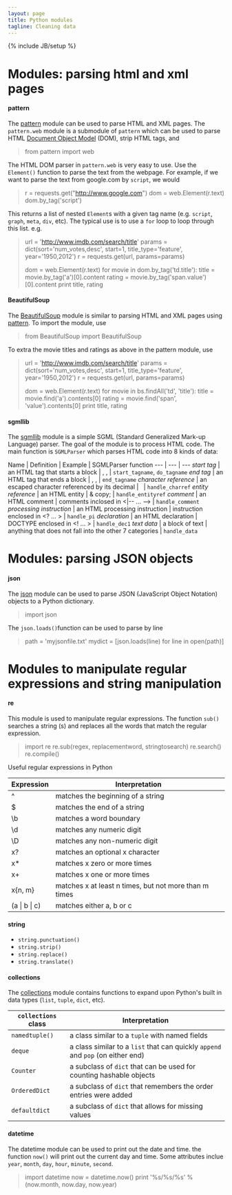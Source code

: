 ```yaml
---
layout: page
title: Python modules
tagline: Cleaning data
---
```

{% include JB/setup %}

# Modules: parsing html and xml pages

#### pattern
The [pattern](http://www.clips.ua.ac.be/pages/pattern) module can be used to parse HTML and XML pages. The `pattern.web` module is a submodule of `pattern` which can be used to parse HTML [Document Object Model](http://en.wikipedia.org/wiki/Document_Object_Model) (DOM), strip HTML tags, and 

>	from pattern import web

The HTML DOM parser in `pattern.web` is very easy to use.  Use the `Element()` function to parse the text from the webpage.  For example, if we want to parse the text from google.com by `script`, we would 

>	r = requests.get("http://www.google.com")
>	dom = web.Element(r.text)
>	dom.by_tag('script')

This returns a list of nested `Element`s with a given tag name (e.g. `script`, `graph`, `meta`, `div`, etc). The typical use is to use a `for` loop to loop through this list. e.g. 

>	url = 'http://www.imdb.com/search/title'
>	params = dict(sort='num_votes,desc', start=1, title_type='feature', year='1950,2012')
>	r = requests.get(url, params=params)
>	
>	dom = web.Element(r.text)
>	for movie in dom.by_tag('td.title'):
>	    title = movie.by_tag('a')[0].content
>	    rating = movie.by_tag('span.value')[0].content
>	    print title, rating


#### BeautifulSoup
The [BeautifulSoup]() module is similar to parsing HTML and XML pages using [pattern](http://www.clips.ua.ac.be/pages/pattern). To import the module, use

>	from BeautifulSoup import BeautifulSoup

To extra the movie titles and ratings as above in the pattern module, use 

>	url = 'http://www.imdb.com/search/title'
>	params = dict(sort='num_votes,desc', start=1, title_type='feature', year='1950,2012')
>	r = requests.get(url, params=params)
>	
>	dom = web.Element(r.text)
>	for movie in bs.findAll('td', 'title'):
>	    title = movie.find('a').contents[0]
>	    rating = movie.find('span', 'value').contents[0]
>	    print title, rating



#### sgmllib 
The [sgmllib](https://docs.python.org/2/library/sgmllib.html) module is a simple SGML (Standard Generalized Mark-up Language) parser.  The goal of the module is to process HTML code.  The main function is `SGMLParser` which parses HTML code into 8 kinds of data: 

Name | Definition | Example | SGMLParser function 
--- | --- | --- 
*start tag* | an HTML tag that starts a block | <html>, <head>, <body> | `start_tagname`, `do_tagname`
*end tag* | an HTML tag that ends a block | </html>, </head>, </body> | `end_tagname`
*character reference* | an escaped character referenced by its decimal | &#160; | `handle_charref`
*entity reference* | an HTML entity | \& copy; | `handle_entityref`
*comment* | an HTML comment | comments inclosed in <\|-- ... --> | `handle_comment`
*processing instruction* | an HTML processing instruction | instruction enclosed in <? ... > | `handle_pi`
*declaration* | an HTML declaration | DOCTYPE enclosed in <! ... > | `handle_dec1`
*text data* | a block of text | anything that does not fall into the other 7 categories | `handle_data`



# Modules: parsing JSON objects

#### json
The [json](https://docs.python.org/2/library/json.html) module can be used to parse JSON (JavaScript Object Notation) objects to a Python dictionary. 

>	import json

The `json.loads()`function can be used to parse by line

>	path = 'myjsonfile.txt'
>	mydict = [json.loads(line) for line in open(path)]




# Modules to manipulate regular expressions and string manipulation

#### re
This module is used to manipulate regular expressions.  The function `sub()` searches a string (s) and replaces all the words that match the regular expression. 

>	import re
>	re.sub(regex, replacementword, stringtosearch)
>	re.search()
>	re.compile()

Useful regular expressions in Python

Expression | Interpretation 
--- | --- 
^ | matches the beginning of a string
$ | matches the end of a string
\b | matches a word boundary
\d | matches any numeric digit
\D | matches any non-numeric digit
x? | matches an optional x character
x* | matches x zero or more times
x+ | matches x one or more times
x{n, m} | matches x at least n times, but not more than m times
(a \| b \| c) | matches either a, b or c

#### string 
* `string.punctuation()`
* `string.strip()`
* `string.replace()`
* `string.translate()`


#### collections
The [collections](https://docs.python.org/2/library/collections.html) module contains functions to expand upon Python's built in data types (`list`, `tuple`, `dict`, etc).  

`collections` class | Interpretation 
--- | ---
`namedtuple()` | a class similar to a `tuple` with named fields
`deque` | a class similar to a `list` that can quickly `append` and `pop` (on either end)
`Counter` | a subclass of `dict` that can be used for counting hashable objects
`OrderedDict` | a subclass of `dict` that remembers the order entries were added
`defaultdict` | a subclass of `dict` that allows for missing values


#### datetime
The datetime module can be used to print out the date and time. the function `now()` will print out the current day and time. Some attributes inclue `year`, `month`, `day`, `hour`, `minute`, `second`. 

>	import datetime 
>	now = datetime.now()
>	print '%s/%s/%s' % (now.month, now.day, now.year)




